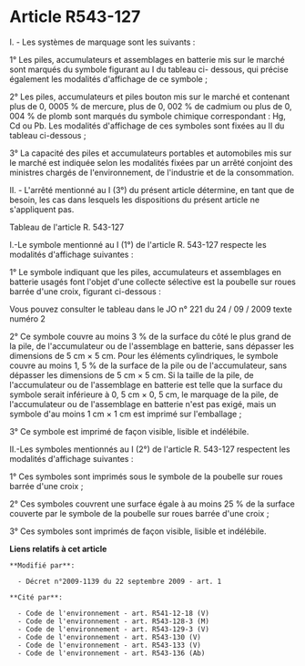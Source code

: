# Article R543-127

I. - Les systèmes de marquage sont les suivants : 

1° Les piles, accumulateurs et assemblages en batterie mis sur le marché sont marqués du symbole figurant au I du tableau ci-
dessous, qui précise également les modalités d'affichage de ce symbole ; 

2° Les piles, accumulateurs et piles bouton mis sur le marché et contenant plus de 0, 0005 % de mercure, plus de 0, 002 % de
cadmium ou plus de 0, 004 % de plomb sont marqués du symbole chimique correspondant : Hg, Cd ou Pb. Les modalités d'affichage
de ces symboles sont fixées au II du tableau ci-dessous ; 

3° La capacité des piles et accumulateurs portables et automobiles mis sur le marché est indiquée selon les modalités fixées
par un arrêté conjoint des ministres chargés de l'environnement, de l'industrie et de la consommation. 

II. - L'arrêté mentionné au I (3°) du présent article détermine, en tant que de besoin, les cas dans lesquels les
dispositions du présent article ne s'appliquent pas. 

Tableau de l'article R. 543-127 

I.-Le symbole mentionné au I (1°) de l'article R. 543-127 respecte les modalités d'affichage suivantes : 

1° Le symbole indiquant que les piles, accumulateurs et assemblages en batterie usagés font l'objet d'une collecte sélective
est la poubelle sur roues barrée d'une croix, figurant ci-dessous : 

Vous pouvez consulter le tableau dans le JO n° 221 du 24 / 09 / 2009 texte numéro 2 

2° Ce symbole couvre au moins 3 % de la surface du côté le plus grand de la pile, de l'accumulateur ou de l'assemblage en
batterie, sans dépasser les dimensions de 5 cm × 5 cm. Pour les éléments cylindriques, le symbole couvre au moins 1, 5 % de
la surface de la pile ou de l'accumulateur, sans dépasser les dimensions de 5 cm × 5 cm. Si la taille de la pile, de
l'accumulateur ou de l'assemblage en batterie est telle que la surface du symbole serait inférieure à 0, 5 cm × 0, 5 cm, le
marquage de la pile, de l'accumulateur ou de l'assemblage en batterie n'est pas exigé, mais un symbole d'au moins 1 cm × 1 cm
est imprimé sur l'emballage ; 

3° Ce symbole est imprimé de façon visible, lisible et indélébile. 

II.-Les symboles mentionnés au I (2°) de l'article R. 543-127 respectent les modalités d'affichage suivantes : 

1° Ces symboles sont imprimés sous le symbole de la poubelle sur roues barrée d'une croix ; 

2° Ces symboles couvrent une surface égale à au moins 25 % de la surface couverte par le symbole de la poubelle sur roues
barrée d'une croix ; 

3° Ces symboles sont imprimés de façon visible, lisible et indélébile.

**Liens relatifs à cet article**

	**Modifié par**:

	  - Décret n°2009-1139 du 22 septembre 2009 - art. 1

	**Cité par**:

	  - Code de l'environnement - art. R541-12-18 (V)
	  - Code de l'environnement - art. R543-128-3 (M)
	  - Code de l'environnement - art. R543-129-3 (V)
	  - Code de l'environnement - art. R543-130 (V)
	  - Code de l'environnement - art. R543-133 (V)
	  - Code de l'environnement - art. R543-136 (Ab)
